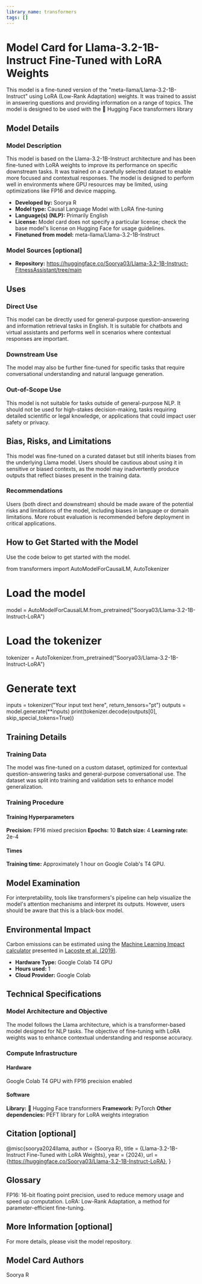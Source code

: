 ```yaml
---
library_name: transformers
tags: []
---
```


# Model Card for Llama-3.2-1B-Instruct Fine-Tuned with LoRA Weights

This model is a fine-tuned version of the "meta-llama/Llama-3.2-1B-Instruct" using LoRA (Low-Rank Adaptation) weights. 
It was trained to assist in answering questions and providing information on a range of topics. 
The model is designed to be used with the 🤗 Hugging Face transformers library

## Model Details

### Model Description

This model is based on the Llama-3.2-1B-Instruct architecture and has been fine-tuned with LoRA weights to improve its performance on specific downstream tasks. It was trained on a carefully selected dataset to enable more focused and contextual responses. The model is designed to perform well in environments where GPU resources may be limited, using optimizations like FP16 and device mapping.

- **Developed by:**  Soorya R
- **Model type:** Causal Language Model with LoRA fine-tuning
- **Language(s) (NLP):** Primarily English
- **License:** Model card does not specify a particular license; check the base model's license on Hugging Face for usage guidelines.
- **Finetuned from model:** meta-llama/Llama-3.2-1B-Instruct

### Model Sources [optional]

- **Repository:** https://huggingface.co/Soorya03/Llama-3.2-1B-Instruct-FitnessAssistant/tree/main

## Uses

### Direct Use

This model can be directly used for general-purpose question-answering and information retrieval tasks in English. 
It is suitable for chatbots and virtual assistants and performs well in scenarios where contextual responses are important.

### Downstream Use 

The model may also be further fine-tuned for specific tasks that require conversational understanding and natural language generation.

### Out-of-Scope Use

This model is not suitable for tasks outside of general-purpose NLP.
It should not be used for high-stakes decision-making, tasks requiring detailed scientific or legal knowledge, or applications that could impact user safety or privacy.

## Bias, Risks, and Limitations

This model was fine-tuned on a curated dataset but still inherits biases from the underlying Llama model.
Users should be cautious about using it in sensitive or biased contexts, as the model may inadvertently produce outputs that reflect biases present in the training data.

### Recommendations

Users (both direct and downstream) should be made aware of the potential risks and limitations of the model, including biases in language or domain limitations.
More robust evaluation is recommended before deployment in critical applications.

## How to Get Started with the Model

Use the code below to get started with the model.

from transformers import AutoModelForCausalLM, AutoTokenizer

# Load the model
model = AutoModelForCausalLM.from_pretrained("Soorya03/Llama-3.2-1B-Instruct-LoRA")

# Load the tokenizer
tokenizer = AutoTokenizer.from_pretrained("Soorya03/Llama-3.2-1B-Instruct-LoRA")

# Generate text
inputs = tokenizer("Your input text here", return_tensors="pt")
outputs = model.generate(**inputs)
print(tokenizer.decode(outputs[0], skip_special_tokens=True))

## Training Details

### Training Data

The model was fine-tuned on a custom dataset, optimized for contextual question-answering tasks and general-purpose conversational use.
The dataset was split into training and validation sets to enhance model generalization.

### Training Procedure

#### Training Hyperparameters

**Precision:** FP16 mixed precision
**Epochs:** 10
**Batch size:** 4
**Learning rate:** 2e-4

#### Times 

**Training time:** Approximately 1 hour on Google Colab's T4 GPU.

## Model Examination

For interpretability, tools like transformers's pipeline can help visualize the model's attention mechanisms and interpret its outputs.
However, users should be aware that this is a black-box model.

## Environmental Impact

Carbon emissions can be estimated using the [Machine Learning Impact calculator](https://mlco2.github.io/impact#compute) presented in [Lacoste et al. (2019)](https://arxiv.org/abs/1910.09700).

- **Hardware Type:** Google Colab T4 GPU
- **Hours used:** 1
- **Cloud Provider:** Google Colab

## Technical Specifications

### Model Architecture and Objective

The model follows the Llama architecture, which is a transformer-based model designed for NLP tasks.
The objective of fine-tuning with LoRA weights was to enhance contextual understanding and response accuracy.

### Compute Infrastructure

#### Hardware

Google Colab T4 GPU with FP16 precision enabled

#### Software

**Library:** 🤗 Hugging Face transformers
**Framework:** PyTorch
**Other dependencies:** PEFT library for LoRA weights integration

## Citation [optional]

@misc{soorya2024llama,
  author = {Soorya R},
  title = {Llama-3.2-1B-Instruct Fine-Tuned with LoRA Weights},
  year = {2024},
  url = {https://huggingface.co/Soorya03/Llama-3.2-1B-Instruct-LoRA},
}

## Glossary

FP16: 16-bit floating point precision, used to reduce memory usage and speed up computation.
LoRA: Low-Rank Adaptation, a method for parameter-efficient fine-tuning.

## More Information [optional]

For more details, please visit the model repository.

## Model Card Authors

Soorya R
